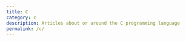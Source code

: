 ```yaml
---
title: C
category: c
description: Articles about or around the C programming language
permalink: /c/
---
```


